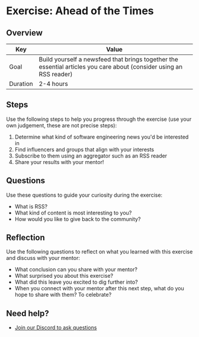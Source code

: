 # Exercise: Ahead of the Times

## Overview

| Key | Value |
| --- | --- |
| Goal | Build yourself a newsfeed that brings together the essential articles you care about (consider using an RSS reader) |
| Duration | 2-4 hours |

## Steps

Use the following steps to help you progress through the exercise (use your own judgement, these are not precise steps):

1. Determine what kind of software engineering news you'd be interested in
2. Find influencers and groups that align with your interests
3. Subscribe to them using an aggregator such as an RSS reader
4. Share your results with your mentor!

## Questions

Use these questions to guide your curiosity during the exercise:

- What is RSS?
- What kind of content is most interesting to you?
- How would you like to give back to the community?

## Reflection

Use the following questions to reflect on what you learned with this exercise and discuss with your mentor:

- What conclusion can you share with your mentor?
- What surprised you about this exercise?
- What did this leave you excited to dig further into? 
- When you connect with your mentor after this next step, what do you hope to share with them? To celebrate? 

## Need help?

- [Join our Discord to ask questions](https://discord.gg/bDVYvG3Czd)
